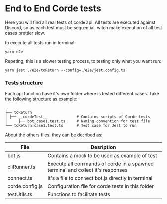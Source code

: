 # End to End Corde tests

Here you will find all real tests of corde api. All tests are executed against Discord, so
as each test must be sequential, witch make execution of all test cases prettier slow.

to execute all tests run in terminal:

```shell
yarn e2e
```

Repeting, this is a slower testing process, to testing only what you want run:

```shell
yarn jest ./e2e/toReturn --config=./e2e/jest.config.ts
```

### Tests structure

Each api function have it's own folder where is tested different cases.
Take the following structure as example:

    .
    ├── toReturn
    │ ├── __cordeTest__             # Contains scripts of Corde tests
    │     ├── bot_case1.test.ts     # Naming convention for test file
    └── toReturn.case1.test.ts      # Test case for Jest to run

About the others files, they can be decribed as:

| File            | Desription                                                                     |
| --------------- | ------------------------------------------------------------------------------ |
| bot.js          | Contains a mock to be used as example of test                                  |
| cliRunner.ts    | Execute all commands of corde in a spawned terminal and collect it's responses |
| connect.ts      | It's a file to connect bot.js directly in terminal                             |
| corde.config.js | Configuration file for corde tests in this folder                              |
| testUtils.ts    | Functions to facilitate tests                                                  |
